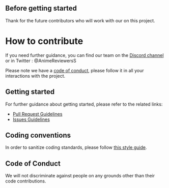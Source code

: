 ## Before getting started

Thank for the future contributors who will work with our on this project.

# How to contribute

If you need further guidance, you can find our team on the [Discord channel](https://discord.gg/DZhbSdz) or in Twitter : @AnimeReviewersS

Please note we have a [code of conduct](#code-of-conduct), please follow it in all your interactions with the project.

## Getting started

For further guidance about getting started, please refer to the related links:

* [Pull Request Guidelines](PULL_REQUEST_TEMPLATE.md)
* [Issues Guidelines](ISSUE_TEMPLATE.md)

## Coding conventions

In order to sanitize coding standards, please follow [this style guide](https://www.php-fig.org/psr/).

## Code of Conduct

We will not discriminate against people on any grounds other than their code contributions.
